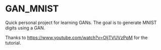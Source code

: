 # GAN_MNIST

Quick personal project for learning GANs. The goal is to generate MNIST digits using a GAN.

Thanks to https://www.youtube.com/watch?v=OljTVUVzPpM for the tutorial.
